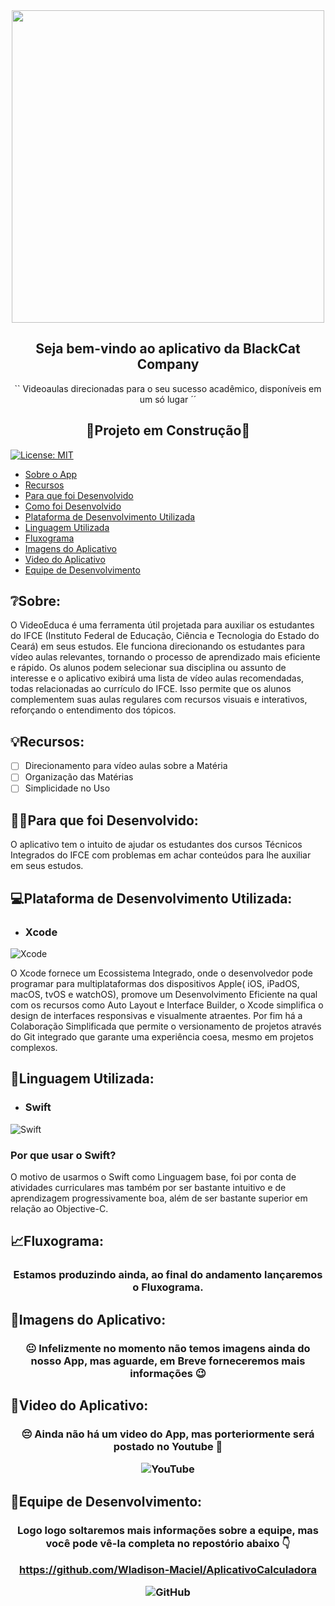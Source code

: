 <div align ="center">
  <img src="https://github.com/Wladison-Maciel/AplicativoCalculadora/assets/125041870/9661b7d1-69ad-4c05-8574-708bff520d7b" width = "500px"/>
  </div>

<h2 align = "center">
  Seja bem-vindo ao aplicativo da BlackCat Company
</h2>

<p align = "center">
 `` Videoaulas direcionadas para o seu sucesso acadêmico, disponíveis em um só lugar ´´
</p>

<h2 align = "center">
  🚧Projeto em Construção🚧
</h2>



[![License: MIT](https://img.shields.io/badge/License-MIT-yellow.svg)](https://opensource.org/licenses/MIT)

- [Sobre o App](#Sobre-o-App)
- [Recursos](#Recursos)
- [Para que foi Desenvolvido](#Para-que-foi-Desenvolvido)
- [Como foi Desenvolvido](#Como-foi-Desenvolvido)
- [Plataforma de Desenvolvimento Utilizada](#Plataforma-De-Desenvolvimento-Utilizada)
- [Linguagem Utilizada](#Linguagem-Utilizada)
- [Fluxograma](#Fluxograma)
- [Imagens do Aplicativo](#Imagens-do-Aplicativo)
- [Video do Aplicativo](#Video-do-Aplicativo)
- [Equipe de Desenvolvimento](#Equipe-de-Desenvolvimento)

## ❔Sobre:

<p>
  O VideoEduca é uma ferramenta útil projetada para auxiliar os estudantes do IFCE (Instituto Federal de Educação, Ciência e Tecnologia do Estado do Ceará) em seus estudos. Ele funciona direcionando os estudantes para vídeo aulas relevantes, tornando o processo de aprendizado mais eficiente e rápido. Os alunos podem selecionar sua disciplina ou assunto de interesse e o aplicativo exibirá uma lista de vídeo aulas recomendadas, todas relacionadas ao currículo do IFCE. Isso permite que os alunos complementem suas aulas regulares com recursos visuais e interativos, reforçando o entendimento dos tópicos.
</p>

## 💡Recursos:

* [ ] Direcionamento para vídeo aulas sobre a Matéria
* [ ] Organização das Matérias
* [ ] Simplicidade no Uso

## 🤷‍♂️Para que foi Desenvolvido:

<p>
  O aplicativo tem o intuito de ajudar os estudantes dos cursos Técnicos Integrados do IFCE com problemas em achar conteúdos para lhe auxiliar em seus estudos.
</p>

## 💻Plataforma de Desenvolvimento Utilizada:

* ### Xcode
![Xcode](https://img.shields.io/badge/Xcode-007ACC?style=for-the-badge&logo=Xcode&logoColor=white)

<p>
  O Xcode fornece um Ecossistema Integrado, onde o desenvolvedor pode programar para multiplataformas dos dispositivos Apple( iOS, iPadOS, macOS, tvOS e watchOS), promove um Desenvolvimento Eficiente na qual com os recursos como Auto Layout e Interface Builder, o Xcode simplifica o design de interfaces responsivas e visualmente atraentes. Por fim há a Colaboração Simplificada que permite o versionamento de projetos através do Git integrado que garante uma experiência coesa, mesmo em projetos complexos.
</p>

## 💬Linguagem Utilizada:

* ### Swift
![Swift](https://img.shields.io/badge/swift-F54A2A?style=for-the-badge&logo=swift&logoColor=white)

<h3>
 Por que usar o Swift? 
</h3>

<p>
  O motivo de usarmos o Swift como Linguagem base, foi por conta de atividades curriculares mas também por ser bastante intuitivo e de aprendizagem progressivamente boa, além de ser bastante superior em relação ao Objective-C.
</p>

## 📈Fluxograma:

<h3 align = "center">
  Estamos produzindo ainda, ao final do andamento lançaremos o Fluxograma.
</h3>

## 📸Imagens do Aplicativo:

<h3 align = "center">
  😐 Infelizmente no momento não temos imagens ainda do nosso App, mas aguarde, em Breve forneceremos mais informações 😉
</h3>

## 🎥Video do Aplicativo:

<h3 align = "center">
  😔 Ainda não há um video do App, mas porteriormente será postado no Youtube 🤩
  
  ![YouTube](https://img.shields.io/badge/YouTube-%23FF0000.svg?style=for-the-badge&logo=YouTube&logoColor=white)
</h3>

## 🤝Equipe de Desenvolvimento:

<h3 align = "center">
  Logo logo soltaremos mais informações sobre a equipe, mas você pode vê-la completa no repostório abaixo 👇

  https://github.com/Wladison-Maciel/AplicativoCalculadora
  
  ![GitHub](https://img.shields.io/badge/github-%23121011.svg?style=for-the-badge&logo=github&logoColor=white)
</h3>
